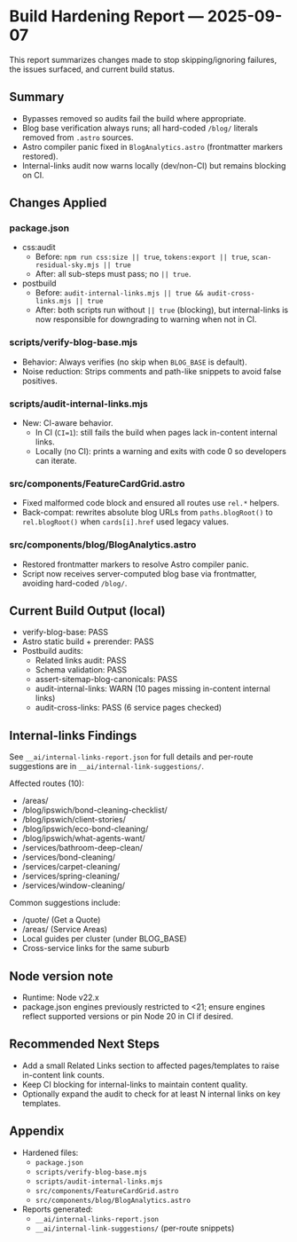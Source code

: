 # Build Hardening Report — 2025-09-07

This report summarizes changes made to stop skipping/ignoring failures, the issues surfaced, and current build status.

## Summary
- Bypasses removed so audits fail the build where appropriate.
- Blog base verification always runs; all hard-coded `/blog/` literals removed from `.astro` sources.
- Astro compiler panic fixed in `BlogAnalytics.astro` (frontmatter markers restored).
- Internal-links audit now warns locally (dev/non-CI) but remains blocking on CI.

## Changes Applied

### package.json
- css:audit
  - Before: `npm run css:size || true`, `tokens:export || true`, `scan-residual-sky.mjs || true`
  - After: all sub-steps must pass; no `|| true`.
- postbuild
  - Before: `audit-internal-links.mjs || true && audit-cross-links.mjs || true`
  - After: both scripts run without `|| true` (blocking), but internal-links is now responsible for downgrading to warning when not in CI.

### scripts/verify-blog-base.mjs
- Behavior: Always verifies (no skip when `BLOG_BASE` is default).
- Noise reduction: Strips comments and path-like snippets to avoid false positives.

### scripts/audit-internal-links.mjs
- New: CI-aware behavior.
  - In CI (`CI=1`): still fails the build when pages lack in-content internal links.
  - Locally (no CI): prints a warning and exits with code 0 so developers can iterate.

### src/components/FeatureCardGrid.astro
- Fixed malformed code block and ensured all routes use `rel.*` helpers.
- Back-compat: rewrites absolute blog URLs from `paths.blogRoot()` to `rel.blogRoot()` when `cards[i].href` used legacy values.

### src/components/blog/BlogAnalytics.astro
- Restored frontmatter markers to resolve Astro compiler panic.
- Script now receives server-computed blog base via frontmatter, avoiding hard-coded `/blog/`.

## Current Build Output (local)
- verify-blog-base: PASS
- Astro static build + prerender: PASS
- Postbuild audits:
  - Related links audit: PASS
  - Schema validation: PASS
  - assert-sitemap-blog-canonicals: PASS
  - audit-internal-links: WARN (10 pages missing in-content internal links)
  - audit-cross-links: PASS (6 service pages checked)

## Internal-links Findings
See `__ai/internal-links-report.json` for full details and per-route suggestions are in `__ai/internal-link-suggestions/`.

Affected routes (10):
- /areas/
- /blog/ipswich/bond-cleaning-checklist/
- /blog/ipswich/client-stories/
- /blog/ipswich/eco-bond-cleaning/
- /blog/ipswich/what-agents-want/
- /services/bathroom-deep-clean/
- /services/bond-cleaning/
- /services/carpet-cleaning/
- /services/spring-cleaning/
- /services/window-cleaning/

Common suggestions include:
- /quote/ (Get a Quote)
- /areas/ (Service Areas)
- Local guides per cluster (under BLOG_BASE)
- Cross-service links for the same suburb

## Node version note
- Runtime: Node v22.x
- package.json engines previously restricted to <21; ensure engines reflect supported versions or pin Node 20 in CI if desired.

## Recommended Next Steps
- Add a small Related Links section to affected pages/templates to raise in-content link counts.
- Keep CI blocking for internal-links to maintain content quality.
- Optionally expand the audit to check for at least N internal links on key templates.

## Appendix
- Hardened files:
  - `package.json`
  - `scripts/verify-blog-base.mjs`
  - `scripts/audit-internal-links.mjs`
  - `src/components/FeatureCardGrid.astro`
  - `src/components/blog/BlogAnalytics.astro`
- Reports generated:
  - `__ai/internal-links-report.json`
  - `__ai/internal-link-suggestions/` (per-route snippets)
